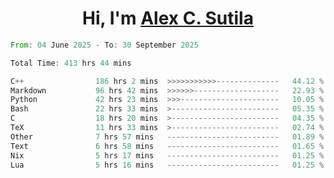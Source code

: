 <h1 align="center">Hi, I'm <a href="https://github.com/alexsutila" target="blank">Alex C. Sutila</a></h1>

<!--START_SECTION:waka-->

```rust
From: 04 June 2025 - To: 30 September 2025

Total Time: 413 hrs 44 mins

C++                186 hrs 2 mins  >>>>>>>>>>>--------------   44.12 %
Markdown           96 hrs 42 mins  >>>>>>-------------------   22.93 %
Python             42 hrs 23 mins  >>>----------------------   10.05 %
Bash               22 hrs 33 mins  >------------------------   05.35 %
C                  18 hrs 20 mins  >------------------------   04.35 %
TeX                11 hrs 33 mins  >------------------------   02.74 %
Other              7 hrs 57 mins   -------------------------   01.89 %
Text               6 hrs 58 mins   -------------------------   01.65 %
Nix                5 hrs 17 mins   -------------------------   01.25 %
Lua                5 hrs 16 mins   -------------------------   01.25 %
```

<!--END_SECTION:waka-->
